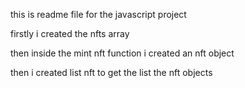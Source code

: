 this is readme file for the javascript project

firstly i created the nfts array
 

then inside the mint nft function i created an nft object

then i created list nft to get the list the nft objects